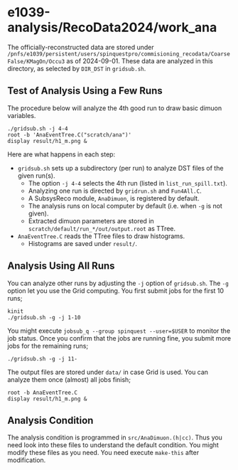 # e1039-analysis/RecoData2024/work_ana


The officially-reconstructed data are stored under `/pnfs/e1039/persistent/users/spinquestpro/commisioning_recodata/CoarseFalse/KMagOn/Occu3` as of 2024-09-01.
These data are analyzed in this directory, as selected by `DIR_DST` in `gridsub.sh`.


## Test of Analysis Using a Few Runs

The procedure below will analyze the 4th good run to draw basic dimuon variables.

```
./gridsub.sh -j 4-4
root -b 'AnaEventTree.C("scratch/ana")'
display result/h1_m.png &
```

Here are what happens in each step:
- `gridsub.sh` sets up a subdirectory (per run) to analyze DST files of the given run(s).
    - The option `-j 4-4` selects the 4th run (listed in `list_run_spill.txt`).
    - Analyzing one run is directed by `gridrun.sh` and `Fun4All.C`.
    - A SubsysReco module, `AnaDimuon`, is registered by default.
    - The analysis runs on local computer by default (i.e. when `-g` is not given).
    - Extracted dimuon parameters are stored in `scratch/default/run_*/out/output.root` as TTree.
- `AnaEventTree.C` reads the TTree files to draw histograms.
    - Histograms are saved under `result/`.


## Analysis Using All Runs

You can analyze other runs by adjusting the `-j` option of `gridsub.sh`.
The `-g` option let you use the Grid computing.
You first submit jobs for the first 10 runs;
```
kinit
./gridsub.sh -g -j 1-10
```

You might execute `jobsub_q --group spinquest --user=$USER` to monitor the job status.
Once you confirm that the jobs are running fine, you submit more jobs for the remaining runs;
```
./gridsub.sh -g -j 11-
```

The output files are stored under `data/` in case Grid is used.
You can analyze them once (almost) all jobs finish;
```
root -b AnaEventTree.C
display result/h1_m.png &
```


## Analysis Condition

The analysis condition is programmed in `src/AnaDimuon.(h|cc)`.
Thus you need look into these files to understand the default condition.
You might modify these files as you need.
You need execute `make-this` after modification.
